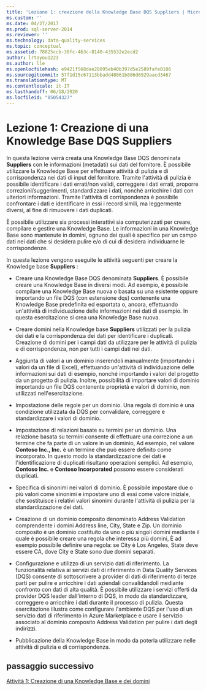 ```yaml
---
title: 'Lezione 1: creazione della Knowledge Base DQS Suppliers | Microsoft Docs'
ms.custom: ''
ms.date: 04/27/2017
ms.prod: sql-server-2014
ms.reviewer: ''
ms.technology: data-quality-services
ms.topic: conceptual
ms.assetid: 78825ccb-30fc-463c-8140-435532e2ecd2
author: lrtoyou1223
ms.author: lle
ms.openlocfilehash: e9421f568dae28895eb40b397d5e2589fafe0186
ms.sourcegitcommit: 57f1d15c67113bbadd40861b886d6929aacd3467
ms.translationtype: MT
ms.contentlocale: it-IT
ms.lasthandoff: 06/18/2020
ms.locfileid: "85054327"
---
```

# <a name="lesson-1-creating-the-suppliers-dqs-knowledge-base"></a>Lezione 1: Creazione di una Knowledge Base DQS Suppliers
  In questa lezione verrà creata una Knowledge Base DQS denominata **Suppliers** con le informazioni (metadati) sui dati del fornitore. È possibile utilizzare la Knowledge Base per effettuare attività di pulizia e di corrispondenza nei dati di input del fornitore. Tramite l'attività di pulizia è possibile identificare i dati errati/non validi, correggere i dati errati, proporre correzioni/suggerimenti, standardizzare i dati, nonché arricchire i dati con ulteriori informazioni. Tramite l'attività di corrispondenza è possibile confrontare i dati e identificare in essi i record simili, ma leggermente diversi, al fine di rimuovere i dati duplicati.  
  
 È possibile utilizzare sia processi interattivi sia computerizzati per creare, compilare e gestire una Knowledge Base. Le informazioni in una Knowledge Base sono mantenute in domini, ognuno dei quali è specifico per un campo dati nei dati che si desidera pulire e/o di cui di desidera individuarne le corrispondenze.  
  
 In questa lezione vengono eseguite le attività seguenti per creare la Knowledge base **Suppliers** :  
  
-   Creare una Knowledge Base DQS denominata **Suppliers**. È possibile creare una Knowledge Base in diversi modi. Ad esempio, è possibile compilare una Knowledge Base nuova o basata su una esistente oppure importando un file DQS (con estensione dqs) contenente una Knowledge Base predefinita ed esportata o, ancora, effettuando un'attività di individuazione delle informazioni nei dati di esempio. In questa esercitazione si crea una Knowledge Base nuova.  
  
-   Creare domini nella Knowledge base **Suppliers** utilizzati per la pulizia dei dati e la corrispondenza dei dati per identificare i duplicati. Creazione di domini per i campi dati da utilizzare per le attività di pulizia e di corrispondenza, non per tutti i campi dati nei dati.  
  
-   Aggiunta di valori a un dominio inserendoli manualmente (importando i valori da un file di Excel), effettuando un'attività di individuazione delle informazioni sui dati di esempio, nonché importando i valori del progetto da un progetto di pulizia. Inoltre, possibilità di importare valori di dominio importando un file DQS contenente proprietà e valori di dominio, non utilizzati nell'esercitazione.  
  
-   Impostazione delle regole per un dominio. Una regola di dominio è una condizione utilizzata da DQS per convalidare, correggere e standardizzare i valori di dominio.  
  
-   Impostazione di relazioni basate su termini per un dominio. Una relazione basata su termini consente di effettuare una correzione a un termine che fa parte di un valore in un dominio, Ad esempio, nel valore **Contoso Inc., Inc.** è un termine che può essere definito come incorporato. In questo modo la standardizzazione dei dati e l'identificazione di duplicati risultano operazioni semplici. Ad esempio, **Contoso Inc.** e **Contoso Incorporated** possono essere considerati duplicati.  
  
-   Specifica di sinonimi nei valori di dominio. È possibile impostare due o più valori come sinonimi e impostare uno di essi come valore iniziale, che sostituisce i relativi valori sinonimi durante l'attività di pulizia per la standardizzazione dei dati.  
  
-   Creazione di un dominio composito denominato Address Validation comprendente i domini Address line, City, State e Zip. Un dominio composito è un dominio costituito da uno o più singoli domini mediante il quale è possibile creare una regola che interessa più domini, È ad esempio possibile definire una regola: se City è Los Angeles, State deve essere CA, dove City e State sono due domini separati.  
  
-   Configurazione e utilizzo di un servizio dati di riferimento. La funzionalità relativa ai servizi dati di riferimento in Data Quality Services (DQS) consente di sottoscrivere a provider di dati di riferimento di terze parti per pulire e arricchire i dati aziendali convalidandoli mediante confronto con dati di alta qualità. È possibile utilizzare i servizi offerti da provider DQS leader dall'interno di DQS, in modo da standardizzare, correggere o arricchire i dati durante il processo di pulizia. Questa esercitazione illustra come configurare l'ambiente DQS per l'uso di un servizio dati di riferimento in Azure Marketplace e usare il servizio associato al dominio composito Address Validation per pulire i dati degli indirizzi.  
  
-   Pubblicazione della Knowledge Base in modo da poterla utilizzare nelle attività di pulizia e di corrispondenza.  
  
## <a name="next-step"></a>passaggio successivo  
 [Attività 1: Creazione di una Knowledge Base e dei domini](../../2014/tutorials/task-1-creating-a-knowledge-base-and-domains.md)  
  
  
